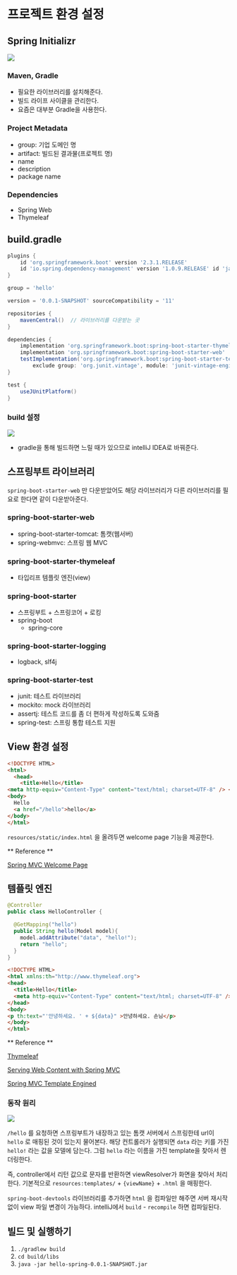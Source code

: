 # 프로젝트 환경 설정

## Spring Initializr

![](../../.gitbook/assets/kimyounghan-spring-introduction/01/스크린샷%202021-03-05%20오전%209.26.03.png)

### Maven, Gradle

- 필요한 라이브러리를 설치해준다.
- 빌드 라이프 사이클을 관리한다.
- 요즘은 대부분 Gradle을 사용한다.

### Project Metadata

- group: 기업 도메인 명
- artifact: 빌드된 결과물(프로젝트 명)
- name
- description
- package name

### Dependencies

- Spring Web
- Thymeleaf

## build.gradle

```groovy
plugins {
	id 'org.springframework.boot' version '2.3.1.RELEASE'
	id 'io.spring.dependency-management' version '1.0.9.RELEASE' id 'java'
}

group = 'hello'

version = '0.0.1-SNAPSHOT' sourceCompatibility = '11'

repositories {
    mavenCentral()  // 라이브러리를 다운받는 곳
}

dependencies {
	implementation 'org.springframework.boot:spring-boot-starter-thymeleaf' 
	implementation 'org.springframework.boot:spring-boot-starter-web' 
	testImplementation('org.springframework.boot:spring-boot-starter-test') {
		exclude group: 'org.junit.vintage', module: 'junit-vintage-engine' }
}

test {
    useJUnitPlatform()
}
```

### build 설정

![](../../.gitbook/assets/kimyounghan-spring-introduction/01/_2021-01-23__9.56.18.png)

- gradle을 통해 빌드하면 느릴 때가 있으므로 intelliJ IDEA로 바꿔준다.

## 스프링부트 라이브러리

`spring-boot-starter-web` 만 다운받았어도 해당 라이브러리가 다른 라이브러리를 필요로 한다면 같이 다운받아준다.

### spring-boot-starter-web

- spring-boot-starter-tomcat: 톰캣(웹서버)
- spring-webmvc: 스프링 웹 MVC

### spring-boot-starter-thymeleaf

- 타입리프 템플릿 엔진(view)

### spring-boot-starter

- 스프링부트 + 스프링코어 + 로킹
- spring-boot
    - spring-core
    
### spring-boot-starter-logging

- logback, slf4j

### spring-boot-starter-test

- junit: 테스트 라이브러리
- mockito: mock 라이브러리
- assertj: 테스트 코드를 좀 더 편하게 작성하도록 도와줌
- spring-test: 스프링 통합 테스트 지원

## View 환경 설정

```html
<!DOCTYPE HTML>
<html>
  <head>
    <title>Hello</title>
<meta http-equiv="Content-Type" content="text/html; charset=UTF-8" /> </head>
<body>
  Hello
  <a href="/hello">hello</a>
</body>
</html>
```

`resources/static/index.html` 을 올려두면 welcome page 기능을 제공한다.

** Reference **

[Spring MVC Welcome Page](https://docs.spring.io/spring-boot/docs/current/reference/html/spring-boot-features.html#boot-features-spring-mvc-welcome-page)


## 템플릿 엔진

```java
@Controller
public class HelloController {

  @GetMapping("hello")
  public String hello(Model model){
    model.addAttribute("data", "hello!");
    return "hello";
  }
}
```

```html
<!DOCTYPE HTML>
<html xmlns:th="http://www.thymeleaf.org">
<head>
  <title>Hello</title>
  <meta http-equiv="Content-Type" content="text/html; charset=UTF-8" />
</head>
<body>
<p th:text="'안녕하세요. ' + ${data}" >안녕하세요. 손님</p>
</body>
</html>
```

** Reference **

[Thymeleaf](https://www.thymeleaf.org/)

[Serving Web Content with Spring MVC](https://spring.io/guides/gs/serving-web-content/)

[Spring MVC Template Engined](https://docs.spring.io/spring-boot/docs/current/reference/html/spring-boot-features.html#boot-features-spring-mvc-template-engines)

### 동작 원리

![](../../.gitbook/assets/kimyounghan-spring-introduction/01/_2021-01-23__10.58.18.png)

`/hello` 를 요청하면 스프링부트가 내장하고 있는 톰캣 서버에서 스프링한테 url이 `hello` 로 매핑된 것이 있는지 물어본다. 해당 컨트롤러가 실행되면 `data` 라는 키를 가진 `hello!` 라는 값을 모델에 담는다. 그럼 `hello` 라는 이름을 가진 template을 찾아서 렌더링한다.

즉, controller에서 리턴 값으로 문자를 반환하면 viewResolver가 화면을 찾아서 처리한다. 기본적으로 `resources:templates/` + `{viewName}` + `.html` 을 매핑한다.

`spring-boot-devtools` 라이브러리를 추가하면 `html` 을 컴파일만 해주면 서버 재시작 없이 view 파일 변경이 가능하다. intelliJ에서 `build` - `recompile` 하면 컴파일된다.

## 빌드 및 실행하기

1. `./gradlew build`
2. `cd build/libs`
3. `java -jar hello-spring-0.0.1-SNAPSHOT.jar`